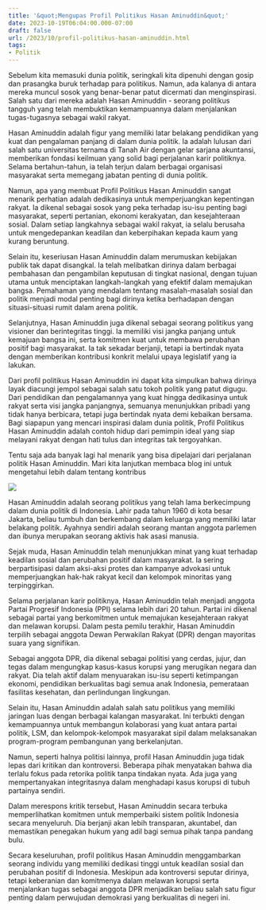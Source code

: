 ```yaml
---
title: '&quot;Mengupas Profil Politikus Hasan Aminuddin&quot;'
date: 2023-10-19T06:04:00.000-07:00
draft: false
url: /2023/10/profil-politikus-hasan-aminuddin.html
tags: 
- Politik
---
```


  

Sebelum kita memasuki dunia politik, seringkali kita dipenuhi dengan gosip dan prasangka buruk terhadap para politikus. Namun, ada kalanya di antara mereka muncul sosok yang benar-benar patut dicermati dan menginspirasi. Salah satu dari mereka adalah Hasan Aminuddin - seorang politikus tangguh yang telah membuktikan kemampuannya dalam menjalankan tugas-tugasnya sebagai wakil rakyat.

  

Hasan Aminuddin adalah figur yang memiliki latar belakang pendidikan yang kuat dan pengalaman panjang di dalam dunia politik. Ia adalah lulusan dari salah satu universitas ternama di Tanah Air dengan gelar sarjana akuntansi, memberikan fondasi keilmuan yang solid bagi perjalanan karir politiknya. Selama bertahun-tahun, ia telah terjun dalam berbagai organisasi masyarakat serta memegang jabatan penting di dunia politik.

  

Namun, apa yang membuat Profil Politikus Hasan Aminuddin sangat menarik perhatian adalah dedikasinya untuk memperjuangkan kepentingan rakyat. Ia dikenal sebagai sosok yang peka terhadap isu-isu penting bagi masyarakat, seperti pertanian, ekonomi kerakyatan, dan kesejahteraan sosial. Dalam setiap langkahnya sebagai wakil rakyat, ia selalu berusaha untuk mengedepankan keadilan dan keberpihakan kepada kaum yang kurang beruntung.

  

Selain itu, keseriusan Hasan Aminuddin dalam merumuskan kebijakan publik tak dapat disangkal. Ia telah melibatkan dirinya dalam berbagai pembahasan dan pengambilan keputusan di tingkat nasional, dengan tujuan utama untuk menciptakan langkah-langkah yang efektif dalam memajukan bangsa. Pemahaman yang mendalam tentang masalah-masalah sosial dan politik menjadi modal penting bagi dirinya ketika berhadapan dengan situasi-situasi rumit dalam arena politik.

  

Selanjutnya, Hasan Aminuddin juga dikenal sebagai seorang politikus yang visioner dan berintegritas tinggi. Ia memiliki visi jangka panjang untuk kemajuan bangsa ini, serta komitmen kuat untuk membawa perubahan positif bagi masyarakat. Ia tak sekadar berjanji, tetapi ia bertindak nyata dengan memberikan kontribusi konkrit melalui upaya legislatif yang ia lakukan.

  

Dari profil politikus Hasan Aminuddin ini dapat kita simpulkan bahwa dirinya layak diacungi jempol sebagai salah satu tokoh politik yang patut digugu. Dari pendidikan dan pengalamannya yang kuat hingga dedikasinya untuk rakyat serta visi jangka panjangnya, semuanya menunjukkan pribadi yang tidak hanya berbicara, tetapi juga bertindak nyata demi kebaikan bersama. Bagi siapapun yang mencari inspirasi dalam dunia politik, Profil Politikus Hasan Aminuddin adalah contoh hidup dari pemimpin ideal yang siap melayani rakyat dengan hati tulus dan integritas tak tergoyahkan.

  

Tentu saja ada banyak lagi hal menarik yang bisa dipelajari dari perjalanan politik Hasan Aminuddin. Mari kita lanjutkan membaca blog ini untuk mengetahui lebih dalam tentang kontribus

  

![](https://i0.wp.com/bimata.id/wp-content/uploads/2021/08/Politikus-Partai-NasDem-Hasan-Aminuddin-Dok.-Net.jpg)

  

Hasan Aminuddin adalah seorang politikus yang telah lama berkecimpung dalam dunia politik di Indonesia. Lahir pada tahun 1960 di kota besar Jakarta, beliau tumbuh dan berkembang dalam keluarga yang memiliki latar belakang politik. Ayahnya sendiri adalah seorang mantan anggota parlemen dan ibunya merupakan seorang aktivis hak asasi manusia.

  

Sejak muda, Hasan Aminuddin telah menunjukkan minat yang kuat terhadap keadilan sosial dan perubahan positif dalam masyarakat. Ia sering berpartisipasi dalam aksi-aksi protes dan kampanye advokasi untuk memperjuangkan hak-hak rakyat kecil dan kelompok minoritas yang terpinggirkan.

  

Selama perjalanan karir politiknya, Hasan Aminuddin telah menjadi anggota Partai Progresif Indonesia (PPI) selama lebih dari 20 tahun. Partai ini dikenal sebagai partai yang berkomitmen untuk memajukan kesejahteraan rakyat dan melawan korupsi. Dalam pesta pemilu terakhir, Hasan Aminuddin terpilih sebagai anggota Dewan Perwakilan Rakyat (DPR) dengan mayoritas suara yang signifikan.

  

Sebagai anggota DPR, dia dikenal sebagai politisi yang cerdas, jujur, dan tegas dalam mengungkap kasus-kasus korupsi yang merugikan negara dan rakyat. Dia telah aktif dalam menyuarakan isu-isu seperti ketimpangan ekonomi, pendidikan berkualitas bagi semua anak Indonesia, pemerataan fasilitas kesehatan, dan perlindungan lingkungan.

  

Selain itu, Hasan Aminuddin adalah salah satu politikus yang memiliki jaringan luas dengan berbagai kalangan masyarakat. Ini terbukti dengan kemampuannya untuk membangun kolaborasi yang kuat antara partai politik, LSM, dan kelompok-kelompok masyarakat sipil dalam melaksanakan program-program pembangunan yang berkelanjutan.

  

Namun, seperti halnya politisi lainnya, profil Hasan Aminuddin juga tidak lepas dari kritikan dan kontroversi. Beberapa pihak menyatakan bahwa dia terlalu fokus pada retorika politik tanpa tindakan nyata. Ada juga yang mempertanyakan integritasnya dalam menghadapi kasus korupsi di tubuh partainya sendiri.

  

Dalam merespons kritik tersebut, Hasan Aminuddin secara terbuka memperlihatkan komitmen untuk memperbaiki sistem politik Indonesia secara menyeluruh. Dia berjanji akan lebih transparan, akuntabel, dan memastikan penegakan hukum yang adil bagi semua pihak tanpa pandang bulu.

  

Secara keseluruhan, profil politikus Hasan Aminuddin menggambarkan seorang individu yang memiliki dedikasi tinggi untuk keadilan sosial dan perubahan positif di Indonesia. Meskipun ada kontroversi seputar dirinya, tetapi keberanian dan komitmenya dalam melawan korupsi serta menjalankan tugas sebagai anggota DPR menjadikan beliau salah satu figur penting dalam perwujudan demokrasi yang berkualitas di negeri ini.